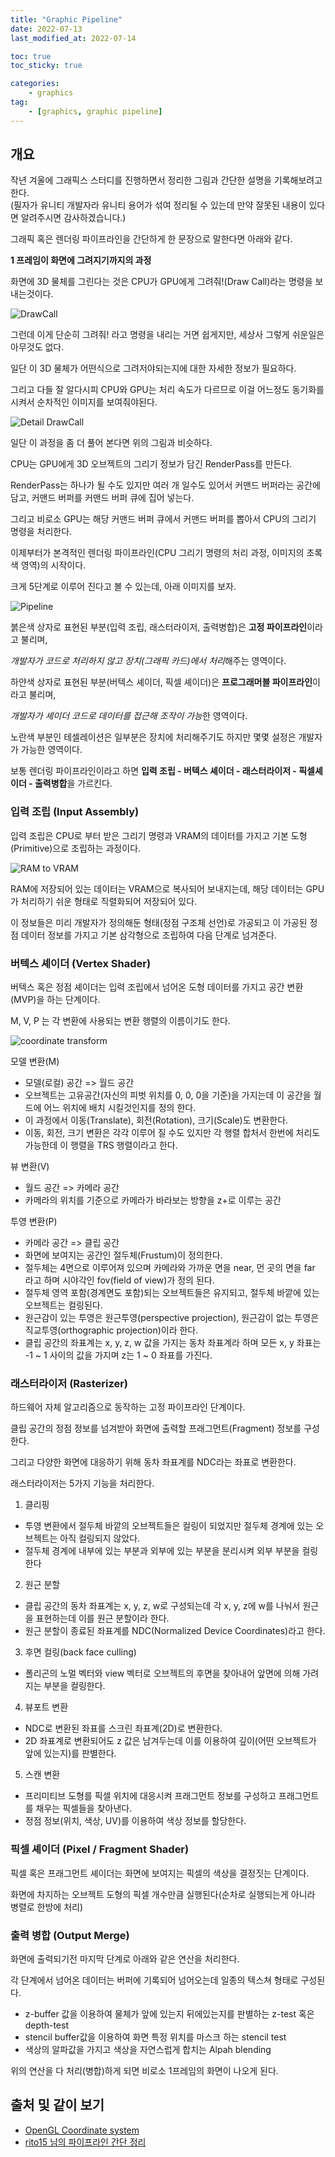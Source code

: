 ```yaml
---
title: "Graphic Pipeline"
date: 2022-07-13
last_modified_at: 2022-07-14

toc: true
toc_sticky: true

categories:
    - graphics
tag:
    - [graphics, graphic pipeline]
---
```


## 개요
작년 겨울에 그래픽스 스터디를 진행하면서 정리한 그림과 간단한 설명을 기록해보려고 한다.   
(필자가 유니티 개발자라 유니티 용어가 섞여 정리될 수 있는데 만약 잘못된 내용이 있다면 알려주시면 감사하겠습니다.)
      
그래픽 혹은 렌더링 파이프라인을 간단하게 한 문장으로 말한다면 아래와 같다.
   
**1 프레임이 화면에 그려지기까지의 과정**
   
화면에 3D 물체를 그린다는 것은 CPU가 GPU에게 그려줘!(Draw Call)라는 명령을 보내는것이다.

![DrawCall](/assets/images/GraphicPipeline/rendering-pipeline-005.jpeg)
   
그런데 이게 단순히 그려줘! 라고 명령을 내리는 거면 쉽게지만, 세상사 그렇게 쉬운일은 아무것도 없다.

일단 이 3D 물체가 어떤식으로 그려저야되는지에 대한 자세한 정보가 필요하다.

그리고 다들 잘 알다시피 CPU와 GPU는 처리 속도가 다르므로 이걸 어느정도 동기화를 시켜서 순차적인 이미지를 보여줘야된다.
   
![Detail DrawCall](/assets/images/GraphicPipeline/rendering-pipeline-006.jpeg)
   
일단 이 과정을 좀 더 풀어 본다면 위의 그림과 비슷하다.
  
CPU는 GPU에게 3D 오브젝트의 그리기 정보가 담긴 RenderPass를 만든다. 

RenderPass는 하나가 될 수도 있지만 여러 개 일수도 있어서 커맨드 버퍼라는 공간에 담고, 커맨드 버퍼를 커맨드 버퍼 큐에 집어 넣는다.

그리고 비로소 GPU는 해당 커맨드 버퍼 큐에서 커맨드 버퍼를 뽑아서 CPU의 그리기 명령을 처리한다.
   
이제부터가 본격적인 렌더링 파이프라인(CPU 그리기 명령의 처리 과정, 이미지의 초록색 영역)의 시작이다.

크게 5단계로 이루어 진다고 볼 수 있는데, 아래 이미지를 보자.
  
![Pipeline](/assets/images/GraphicPipeline/rendering-pipeline-010.jpeg)
  
붉은색 상자로 표현된 부분(입력 조립, 래스터라이저, 출력병합)은 **고정 파이프라인**이라고 불리며,
   
*개발자가 코드로 처리하지 않고 장치(그래픽 카드)에서 처리*해주는 영역이다.

하얀색 상자로 표현된 부분(버텍스 셰이더, 픽셀 셰이더)은 **프로그래머블 파이프라인**이라고 불리며, 
  
*개발자가 셰이더 코드로 데이터를 접근해 조작이 가능*한 영역이다.

노란색 부분인 테셀레이션은 일부분은 장치에 처리해주기도 하지만 몇몇 설정은 개발자가 가능한 영역이다.

보통 렌더링 파이프라인이라고 하면 **입력 조립 - 버텍스 셰이더 - 래스터라이저 - 픽셀셰이더 - 출력병합**을 가르킨다.
   
### 입력 조립 (Input Assembly)
입력 조립은 CPU로 부터 받은 그리기 명령과 VRAM의 데이터를 가지고 기본 도형(Primitive)으로 조립하는 과정이다.

![RAM to VRAM](/assets/images/GraphicPipeline/rendering-pipeline-007.jpeg)
  
RAM에 저장되어 있는 데이터는 VRAM으로 복사되어 보내지는데, 해당 데이터는 GPU가 처리하기 쉬운 형태로 직렬화되어 저장되어 있다.
   
이 정보들은 미리 개발자가 정의해둔 형태(정점 구조체 선언)로 가공되고 이 가공된 정점 데이터 정보를 가지고 기본 삼각형으로 조립하여 다음 단계로 넘겨준다.

### 버텍스 셰이더 (Vertex Shader)
버텍스 혹은 정점 셰이더는 입력 조립에서 넘어온 도형 데이터를 가지고 공간 변환(MVP)을 하는 단계이다.

M, V, P 는 각 변환에 사용되는 변환 행렬의 이름이기도 한다.

![coordinate transform](https://learnopengl.com/img/getting-started/coordinate_systems.png)

모델 변환(M)
 - 모델(로컬) 공간 => 월드 공간
 - 오브젝트는 고유공간(자신의 피벗 위치를 0, 0, 0을 기준)을 가지는데 이 공간을 월드에 어느 위치에 배치 시킬것인지를 정의 한다.
 - 이 과정에서 이동(Translate), 회전(Rotation), 크기(Scale)도 변환한다.
 - 이동, 회전, 크기 변환은 각각 이루어 질 수도 있지만 각 행렬 합처서 한번에 처리도 가능한데 이 행렬을 TRS 행렬이라고 한다.

뷰 변환(V)
 - 월드 공간 => 카메라 공간
 - 카메라의 위치를 기준으로 카메라가 바라보는 방향을 z+로 이루는 공간

투영 변환(P)
 - 카메라 공간 => 클립 공간
 - 화면에 보여지는 공간인 절두체(Frustum)이 정의한다.
 - 절두체는 4면으로 이루어져 있으며 카메라와 가까운 면을 near, 먼 곳의 면을 far 라고 하며 시야각인 fov(field of view)가 정의 된다.
 - 절두체 영역 포함(경계면도 포함)되는 오브젝트들은 유지되고, 절두체 바깥에 있는 오브젝트는 컬링된다.
 - 원근감이 있는 투영은 원근투영(perspective projection), 원근감이 없는 투영은 직교투영(orthographic projection)이라 한다.
 - 클립 공간의 좌표계는 x, y, z, w 값을 가지는 동차 좌표계라 하며 모든 x, y 좌표는 -1 ~ 1 사이의 값을 가지며 z는 1 ~ 0 좌표를 가진다.

### 래스터라이저 (Rasterizer)
하드웨어 자체 알고리즘으로 동작하는 고정 파이프라인 단계이다.
   
클립 공간의 정점 정보를 넘겨받아 화면에 출력할 프래그먼트(Fragment) 정보를 구성한다.

그리고 다양한 화면에 대응하기 위해 동차 좌표계를 NDC라는 좌표로 변환한다.

래스터라이저는 5가지 기능을 처리한다.

1. 클리핑
 - 투영 변환에서 절두체 바깥의 오브젝트들은 컬링이 되었지만 절두체 경계에 있는 오브젝트는 아직 컬링되지 않았다.
 - 절두체 경계에 내부에 있는 부분과 외부에 있는 부분을 분리시켜 외부 부분을 컬링한다
  
2. 원근 분할
 - 클립 공간의 동차 좌표계는 x, y, z, w로 구성되는데 각 x, y, z에 w를 나눠서 원근을 표현하는데 이를 원근 분할이라 한다.
 - 원근 분할이 종료된 좌표계를 NDC(Normalized Device Coordinates)라고 한다.
 
3. 후면 컬링(back face culling)
 - 폴리곤의 노멀 벡터와 view 벡터로 오브젝트의 후면을 찾아내어 앞면에 의해 가려지는 부분을 컬링한다.
 
4. 뷰포트 변환
 - NDC로 변환된 좌표를 스크린 좌표계(2D)로 변환한다. 
 - 2D 좌표계로 변환되어도 z 값은 남겨두는데 이를 이용하여 깊이(어떤 오브젝트가 앞에 있는지)를 판별한다.
 
5. 스캔 변환
 - 프리미티브 도형를 픽셀 위치에 대응시켜 프래그먼트 정보를 구성하고 프래그먼트를 채우는 픽셀들을 찾아낸다.
 - 정점 정보(위치, 색상, UV)를 이용하여 색상 정보를 할당한다.    

### 픽셀 셰이더 (Pixel / Fragment Shader)
픽셀 혹은 프래그먼트 셰이더는 화면에 보여지는 픽셀의 색상을 결정짓는 단계이다.

화면에 차지하는 오브젝트 도형의 픽셀 개수만큼 실행된다(순차로 실행되는게 아니라 병렬로 한방에 처리)

### 출력 병합 (Output Merge)
화면에 출력되기전 마지막 단계로 아래와 같은 연산을 처리한다.

각 단계에서 넘어온 데이터는 버퍼에 기록되어 넘어오는데 일종의 텍스쳐 형태로 구성된다.

 - z-buffer 값을 이용하여 물체가 앞에 있는지 뒤에있는지를 판별하는 z-test 혹은 depth-test
 - stencil buffer값을 이용하여 화면 특정 위치를 마스크 하는 stencil test
 - 색상의 알파값을 가지고 색상을 자연스럽게 합치는 Alpah blending

위의 연산을 다 처리(병합)하게 되면 비로소 1프레임의 화면이 나오게 된다.

## 출처 및 같이 보기
- <a href="https://learnopengl.com/Getting-started/Coordinate-Systems">OpenGL Coordinate system</a>
- <a href="hhttps://rito15.github.io/posts/rendering-pipeline/">rito15 님의 파이프라인 간단 정리</a>